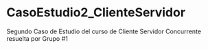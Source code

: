 # CasoEstudio2_ClienteServidor
Segundo Caso de Estudio del curso de Cliente Servidor Concurrente resuelta por Grupo #1
